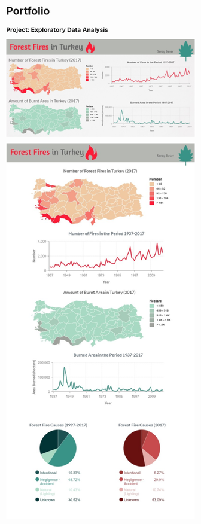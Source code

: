 # Portfolio

###  Project: Exploratory Data Analysis
![alt text](https://github.com/SerayBeser/portfolio/blob/master/images/forest_fires_in_Turkey.jpg)





![alt text](https://github.com/SerayBeser/portfolio/blob/master/images/Project1.jpg)
 
